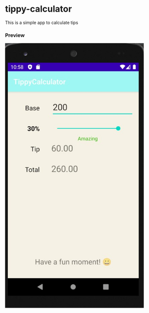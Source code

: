 # tippy-calculator

This is a simple app to calculate tips

### Preview

<img src="/readmeImages/Screenshot 2021-02-25 095831.jpg" width="90%">
